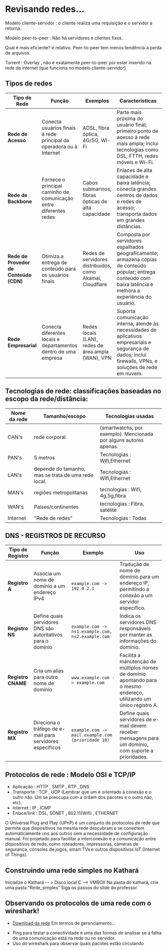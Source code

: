 # Revisando redes...
Modelo cliente-servidor : o cliente realiza uma requisição e o servidor a retorna.

Modelo peer-to-peer : Não há servidores e clientes fixos.

Qual é mais eficiente? é relativo. Peer-to-peer tem menos tendência à perda de arquivos.

Torrent : Overlay , não é exatamente peer-to-peer por estar inserido na rede da internet (que funciona no modelo cliente-servidor)


## Tipos de redes
| **Tipo de Rede**           | **Função**                                                                 | **Exemplos**                                         | **Características**                                                                                                                                                              |
|----------------------------|----------------------------------------------------------------------------|------------------------------------------------------|----------------------------------------------------------------------------------------------------------------------------------------------------------------------------------|
| **Rede de Acesso**          | Conecta usuários finais à rede principal da operadora ou à Internet        | ADSL, fibra óptica, 4G/5G, Wi-Fi                      | Parte mais próxima do usuário final; primeiro ponto de acesso à rede mais ampla; inclui tecnologias como DSL, FTTH, redes móveis e Wi-Fi.                                         |
| **Rede de Backbone**        | Fornece o principal caminho de comunicação entre diferentes redes          | Cabos submarinos, fibras ópticas de alta capacidade   | Enlaces de alta capacidade e baixa latência; conecta grandes centros de dados e redes de acesso; transporta dados em grandes distâncias.                                          |
| **Rede de Provedor de Conteúdo (CDN)** | Otimiza a entrega de conteúdo para os usuários finais                       | Redes de servidores distribuídos, como Akamai, Cloudflare | Composta por servidores espalhados geograficamente; armazena cópias de conteúdo popular; entrega conteúdo com baixa latência e melhora a experiência do usuário.                   |
| **Rede Empresarial**        | Conecta diferentes locais e departamentos dentro de uma empresa            | Redes locais (LAN), redes de área ampla (WAN), VPN    | Suporta comunicação interna; atende às necessidades de aplicativos empresariais e segurança de dados; inclui firewalls, VPNs, e soluções de rede em nuvem.                        |






## Tecnologias de rede: classificações baseadas no escopo da rede/distância:
| Nome da rede  | Tamanho/escopo |Tecnologias usadas|
| --------------| ---------------| -----------------|
| CAN's         | rede corporal  |(smartwatchs, por exemplo). Mencionada por alguns autores apenas.|
| PAN's         | 5 metros       | Tecnologias : Wifi,Ethernet|
| LAN's         |depende do tamanho, mas se trata de uma rede local. | Tecnologias : Wifi,Ethernet|
| MAN's         | regiões metropolitanas| tecnologias : Wifi, 4g,5g,fibra|
| WAN's         | Países/continentes | tecnologias : Fibra, satélite|
| Internet      | "Rede de redes"| Tecnologias : Todas |



## DNS - REGISTROS DE RECURSO
| **Tipo de Registro** | **Função**                                                | **Exemplo**                             | **Uso**                                                                                                      |
|----------------------|-----------------------------------------------------------|-----------------------------------------|--------------------------------------------------------------------------------------------------------------|
| **Registro A**       | Associa um nome de domínio a um endereço IPv4             | `example.com -> 192.0.2.1`              | Tradução de nome de domínio para um endereço IP, permitindo a conexão a um servidor específico.              |
| **Registro NS**      | Define quais servidores DNS são autoritativos para o domínio | `example.com -> ns1.example.com, ns2.example.com` | Indica os servidores DNS responsáveis por manter as informações do domínio.                                   |
| **Registro CNAME**   | Cria um alias para outro nome de domínio                  | `www.example.com -> example.com`        | Facilita a manutenção de múltiplos nomes de domínio apontando para o mesmo endereço, utilizando um único registro A. |
| **Registro MX**      | Direciona o tráfego de e-mail para servidores específicos | `example.com -> mail.example.com (prioridade 10)` | Define quais servidores de e-mail devem receber mensagens para um domínio, com suporte a prioridades.        |


## Protocolos de rede : Modelo OSI e TCP/IP
* Aplicação : HTTP , SMTP , RTP , DNS
* Transporte : TCP , UDP (Lembrar que um é orientado à conexão e o outro não. Um se preocupa com a ordem dos pacotes e o outro não, etc).
* Internet : IP , ICMP
* Enlace/link : DSL, SONET , 802.11(Wifi) , ETHERNET



O Universal Plug and Play (UPnP) é um conjunto de protocolos de rede que permite que dispositivos na mesma rede descubram e se conectem automaticamente uns aos outros sem a necessidade de configuração manual. Foi projetado para facilitar a interconexão e a comunicação entre dispositivos de rede, como roteadores, impressoras, câmeras de segurança, consoles de jogos, smart TVs e outros dispositivos IoT (Internet of Things).
## Construindo uma rede simples no Kathará
Inicialize o Kathará -- > Disco local C --> VMBOX
Na pasta do kathará, crie uma pasta "Rede_simples"
Siga os passos do slide do professor.

## Observando os protocolos de uma rede com o wireshark!
* [Download da rede](https://github.com/KatharaFramework/Kathara-Labs/tree/main/main-labs/basic-topics/basic-ipv4)
Em termos de gerenciamento... 
- Ping para testar a conectividade é uma das formas de analisar se a falha de uma comunicação está na rede ou no servidor.
- Uso do wireshark para observar quais pacotes estão circulando
